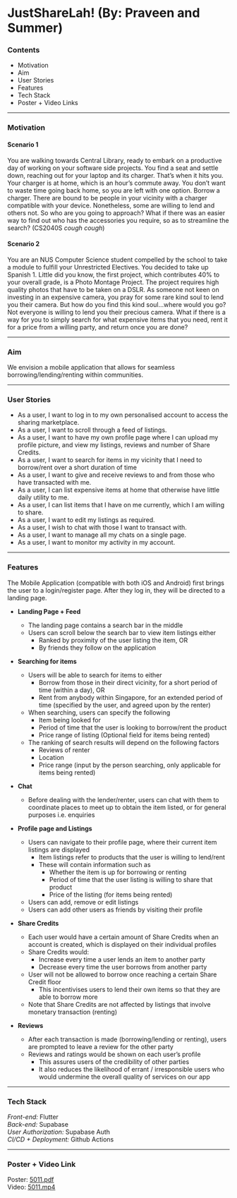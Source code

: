 # JustShareLah! (By: Praveen and Summer)

### Contents
- Motivation
- Aim
- User Stories
- Features
- Tech Stack
- Poster + Video Links
<hr>

### Motivation

#### Scenario 1
You are walking towards Central Library, ready to embark on a productive day of working on your software side projects. You find a seat and settle down, reaching out for your laptop and its charger. That’s when it hits you. Your charger is at home, which is an hour’s commute away. You don’t want to waste time going back home, so you are left with one option. Borrow a charger. There are bound to be people in your vicinity with a charger compatible with your device. Nonetheless, some are willing to lend and others not. So who are you going to approach? What if there was an easier way to find out who has the accessories you require, so as to streamline the search? (CS2040S *cough* *cough*)

#### Scenario 2
You are an NUS Computer Science student compelled by the school to take a module to fulfill your Unrestricted Electives. You decided to take up Spanish 1. Little did you know, the first project, which contributes 40% to your overall grade, is a Photo Montage Project. The project requires high quality photos that have to be taken on a DSLR. As someone not keen on investing in an expensive camera, you pray for some rare kind soul to lend you their camera. But how do you find this kind soul…where would you go? Not everyone is willing to lend you their precious camera. What if there is a way for you to simply search for what expensive items that you need, rent it for a price from a willing party, and return once you are done?
<hr>

### Aim

We envision a mobile application that allows for seamless borrowing/lending/renting within communities.
<br>
<hr>

### User Stories
- As a user, I want to log in to my own personalised account to access the sharing marketplace.
- As a user, I want to scroll through a feed of listings.
- As a user, I want to have my own profile page where I can upload my profile picture, and view my listings, reviews and number of Share Credits. 
- As a user, I want to search for items in my vicinity that I need to borrow/rent over a short duration of time
- As a user, I want to give and receive reviews to and from those who have transacted with me.
- As a user, I can list expensive items at home that otherwise have little daily utility to me.
- As a user, I can list items that I have on me currently, which I am willing to share.
- As a user, I want to edit my listings as required.
- As a user, I wish to chat with those I want to transact with.
- As a user, I want to manage all my chats on a single page.
- As a user, I want to monitor my activity in my account.
<hr>

### Features

The Mobile Application (compatible with both iOS and Android) first brings the user to a login/register page. After they log in, they will be directed to a landing page. 
<br>
- **Landing Page + Feed**
  - The landing page contains a search bar in the middle
  - Users can scroll below the search bar to view item listings either
    - Ranked by proximity of the user listing the item, OR
    - By friends they follow on the application

- **Searching for items**
  - Users will be able to search for items to either
    - Borrow from those in their direct vicinity, for a short period of time (within a day), OR
    - Rent from anybody within Singapore, for an extended period of time (specified by the user, and agreed upon by the renter)
  - When searching, users can specify the following
    - Item being looked for
    - Period of time that the user is looking to borrow/rent the product
    - Price range of listing (Optional field for items being rented)
  - The ranking of search results will depend on the following factors
    - Reviews of renter
    - Location
    - Price range (input by the person searching, only applicable for items being rented)

- **Chat**
  - Before dealing with the lender/renter, users can chat with them to coordinate places to meet up to obtain the item listed, or for general purposes i.e. enquiries

- **Profile page and Listings**
  - Users can navigate to their profile page, where their current item listings are displayed
    - Item listings refer to products that the user is willing to lend/rent
    - These will contain information such as
      - Whether the item is up for borrowing or renting
      - Period of time that the user listing is willing to share that product
      - Price of the listing (for items being rented)
  - Users can add, remove or edit listings
  - Users can add other users as friends by visiting their profile

- **Share Credits**
  - Each user would have a certain amount of Share Credits when an account is created, which is displayed on their individual profiles
  - Share Credits would:
    - Increase every time a user lends an item to another party
    - Decrease every time the user borrows from another party
  - User will not be allowed to borrow once reaching a certain Share Credit floor
    - This incentivises users to lend their own items so that they are able to borrow more
  - Note that Share Credits are not affected by listings that involve monetary transaction (renting)

- **Reviews**
  - After each transaction is made (borrowing/lending or renting), users are prompted to leave a review for the other party
  - Reviews and ratings would be shown on each user’s profile
    - This assures users of the credibility of other parties
    - It also reduces the likelihood of errant / irresponsible users who would undermine the overall quality of services on our app
<hr>

### Tech Stack
*Front-end:* Flutter<br>
*Back-end:* Supabase<br>
*User Authorization:* Supabase Auth<br>
*CI/CD + Deployment:* Github Actions
<hr>

### Poster + Video Link
Poster: [5011.pdf](https://drive.google.com/file/d/1lvXZxw3PGwX0bxjjKtWldovTyYTCKdrd/view?usp=sharing)<br>
Video: [5011.mp4](https://drive.google.com/file/d/1ON6u0wTBIKMeA11svlxJA-YJkGRfGv1m/view?usp=sharing)
